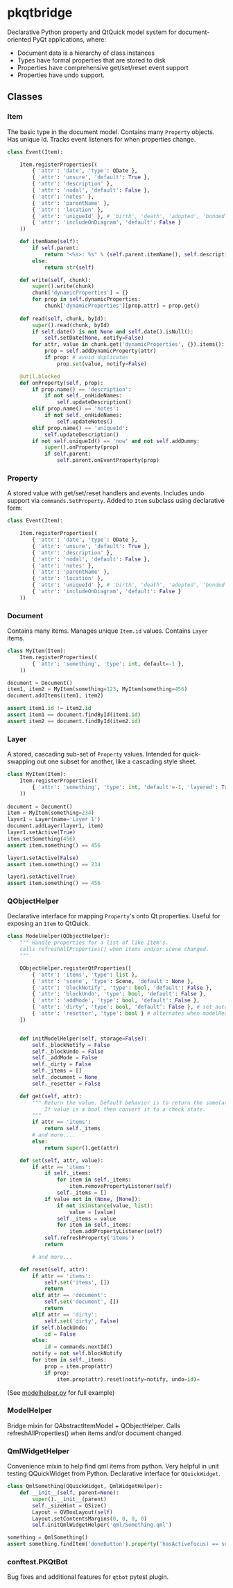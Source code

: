 # pkqtbridge

Declarative Python property and QtQuick model system for document-oriented PyQt applications, where:

- Document data is a hierarchy of class instances
- Types have formal properties that are stored to disk
- Properties have comprehensive get/set/reset event support
- Properties have undo support.

## Classes


### Item

The basic type in the document model. Contains many `Property` objects. Has unique Id. Tracks event listeners for when properties change.

```python
class Event(Item):

    Item.registerProperties((
        { 'attr': 'date', 'type': QDate },
        { 'attr': 'unsure', 'default': True },
        { 'attr': 'description' },
        { 'attr': 'nodal', 'default': False },
        { 'attr': 'notes' },
        { 'attr': 'parentName' },
        { 'attr': 'location' },
        { 'attr': 'uniqueId' }, # 'birth', 'death', 'adopted', 'bonded', 'married', 'separated', 'divorced', 'now'
        { 'attr': 'includeOnDiagram', 'default': False }
    ))

    def itemName(self):
        if self.parent:
            return "<%s>: %s" % (self.parent.itemName(), self.description())
        else:
            return str(self)

    def write(self, chunk):
        super().write(chunk)
        chunk['dynamicProperties'] = {}
        for prop in self.dynamicProperties:
            chunk['dynamicProperties'][prop.attr] = prop.get()
            
    def read(self, chunk, byId):
        super().read(chunk, byId)
        if self.date() is not None and self.date().isNull():
            self.setDate(None, notify=False)
        for attr, value in chunk.get('dynamicProperties', {}).items():
            prop = self.addDynamicProperty(attr)
            if prop: # avoid duplicates
                prop.set(value, notify=False)

    @util.blocked
    def onProperty(self, prop):
        if prop.name() == 'description':
            if not self._onHideNames:
                self.updateDescription()
        elif prop.name() == 'notes':
            if not self._onHideNames:
                self.updateNotes()
        elif prop.name() == 'uniqueId':
            self.updateDescription()
        if not self.uniqueId() == 'now' and not self.addDummy:
            super().onProperty(prop)
            if self.parent:
                self.parent.onEventProperty(prop)

```

### Property

A stored value with get/set/reset handlers and events. Includes undo support via `commands.SetProperty`. Added to `Item` subclass using declarative form:

```python
class Event(Item):

    Item.registerProperties((
        { 'attr': 'date', 'type': QDate },
        { 'attr': 'unsure', 'default': True },
        { 'attr': 'description' },
        { 'attr': 'nodal', 'default': False },
        { 'attr': 'notes' },
        { 'attr': 'parentName' },
        { 'attr': 'location' },
        { 'attr': 'uniqueId' }, # 'birth', 'death', 'adopted', 'bonded', 'married', 'separated', 'divorced', 'now'
        { 'attr': 'includeOnDiagram', 'default': False }
    ))
```

### Document

Contains many items. Manages unique `Item.id` values. Contains `Layer` items.

```python
class MyItem(Item):
    Item.registerProperties((
        { 'attr': 'something', 'type': int, default=-1 },
    ))

document = Document()
item1, item2 = MyItem(something=123, MyItem(something=456)
document.addItems(item1, item2)

assert item1.id != item2.id
assert item1 == document.findById(item1.id)
assert item2 == document.findById(item2.id)
```

### Layer

A stored, cascading sub-set of `Property` values. Intended for quick-swapping out one subset for another, like a cascading style sheet.

```python
class MyItem(Item):
    Item.registerProperties((
        { 'attr': 'something', 'type': int, 'default'=-1, 'layered': True },
    ))
    
document = Document()
item = MyItem(something=234)
layer1 = Layer(name='Layer 1')
document.addLayer(layer1, item)
layer1.setActive(True)
item.setSomething(456)
assert item.something() == 456

layer1.setActive(False)
assert item.something() == 234

layer1.setActive(True)
assert item.something() == 456
```

### QObjectHelper

Declarative interface for mapping `Property`'s onto Qt properties. Useful for exposing an `Item` to QtQuick.


```python
class ModelHelper(QObjectHelper):
    """ Handle properties for a list of like Item's.
    calls refreshAllProperties() when items and/or scene changed.
    """

    QObjectHelper.registerQtProperties([
        { 'attr': 'items', 'type': list },
        { 'attr': 'scene', 'type': Scene, 'default': None },
        { 'attr': 'blockNotify', 'type': bool, 'default': False },
        { 'attr': 'blockUndo', 'type': bool, 'default': False },
        { 'attr': 'addMode', 'type': bool, 'default': False },
        { 'attr': 'dirty', 'type': bool, 'default': False }, # set automatically, reset manually
        { 'attr': 'resetter', 'type': bool } # alternates when modelReset is called for bindings
    ])


    def initModelHelper(self, storage=False):
        self._blockNotify = False
        self._blockUndo = False
        self._addMode = False
        self._dirty = False
        self._items = []
        self._document = None
        self._resetter = False

    def get(self, attr):
        """ Return the value. Default behavior is to return the same(attr).
            If value is a bool then convert it to a check state.
        """
        if attr == 'items':
            return self._items
        # and more....
        else:
            return super().get(attr)

    def set(self, attr, value):
        if attr == 'items':
            if self._items:
                for item in self._items:
                    item.removePropertyListener(self)
                self._items = []
            if value not in (None, [None]):
                if not isinstance(value, list):
                    value = [value]
                self._items = value
                for item in self._items:
                    item.addPropertyListener(self)
            self.refreshProperty('items')
            return

        # and more...

    def reset(self, attr):
        if attr == 'items':
            self.set('items', [])
            return
        elif attr == 'document':
            self.set('document', [])
            return
        elif attr == 'dirty':
            self.set('dirty', False)
        if self.blockUndo:
            id = False
        else:
            id = commands.nextId()
        notify = not self.blockNotify
        for item in self._items:
            prop = item.prop(attr)
            if prop:
                item.prop(attr).reset(notify=notify, undo=id)=
```

(See [modelhelper.py](qtbridge/modelhelper.py) for full example)

### ModelHelper

Bridge mixin for QAbstractItemModel + QObjectHelper.
Calls refreshAllProperties() when items and/or document changed.

### QmlWidgetHelper

Convenience mixin to help find qml items from python. Very helpful in unit testing QQuickWidget from Python.
Declarative interface for `QQuickWidget`.

```python
class QmlSomething(QQuickWidget, QmlWidgetHelper):
    def __init__(self, parent=None):
        super().__init__(parent)
        self._sizeHint = QSize()
        Layout = QVBoxLayout(self)
        Layout.setContentsMargins(0, 0, 0, 0)
        self.initQmlWidgetHelper('qml/Something.qml')

something = QmlSomething()
assert something.findItem('doneButton').property('hasActiveFocus) == something.itemProp('doneButton', 'hasActiveFocus')
```

### conftest.PKQtBot

Bug fixes and additional features for `qtbot` pytest plugin.


